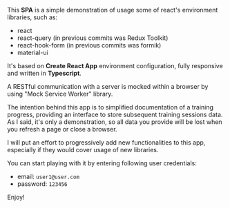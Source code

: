 This **SPA** is a simple demonstration of usage some of
react's environment libraries, such as:

- react
- react-query (in previous commits was Redux Toolkit)
- react-hook-form (in previous commits was formik)
- material-ui

It's based on **Create React App** environment configuration, fully
responsive and written in **Typescript**.

A RESTful communication with a server is mocked within a browser by
using "Mock Service Worker" library.

The intention behind this app is to simplified documentation of a
training progress, providing an interface to store subsequent training
sessions data. As I said, it's only a demonstration, so all data you
provide will be lost when you refresh a page or close a browser.

I will put an effort to progressively add new functionalities to this
app, especially if they would cover usage of new libraries.

You can start playing with it by entering following user credentials:

- email: `user1@user.com`
- password: `123456`

Enjoy!
